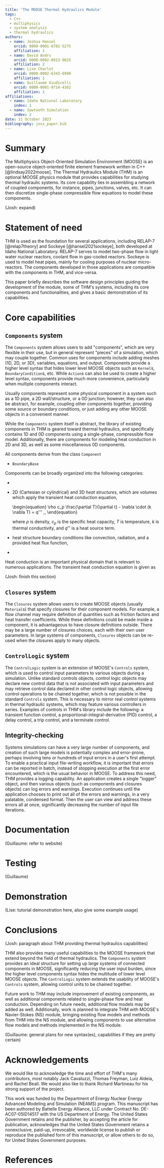 ```yaml
---
title: 'The MOOSE Thermal Hydraulics Module'
tags:
  - C++
  - multiphysics
  - system analysis
  - thermal hydraulics
authors:
  - name: Joshua Hansel
    orcid: 0000-0001-6782-5275
    affiliation: 1
  - name: David Andrs
    orcid: 0000-0002-8913-902X
    affiliation: 2
  - name: Lise Charlot
    orcid: 0000-0002-6343-6990
    affiliation: 1
  - name: Guillaume Giudicelli
    orcid: 0000-0001-9714-4382
    affiliation: 1
affiliations:
  - name: Idaho National Laboratory
    index: 1
  - name: Sawtooth Simulation
    index: 2
date: 11 October 2023
bibliography: joss_paper.bib
---
```


# Summary

The Multiphysics Object-Oriented Simulation Environment (MOOSE) is an open-source object-oriented
finite element framework written in C++ [@lindsay2022moose]. The Thermal Hydraulics
Module (THM) is an optional MOOSE physics module that provides capabilities for
studying thermal hydraulic systems. Its core capability lies in assembling a network of
coupled components, for instance, pipes, junctions, valves, etc. It can then discretize
single-phase compressible flow equations to model these components.

(Josh: expand)

# Statement of need

THM is used as the foundation for several applications, including RELAP-7 [@relap7theory] and
Sockeye [@hansel2021sockeye], both developed at Idaho National Laboratory. RELAP-7 serves to model
two-phase flow in light water nuclear reactors, coolant flow in gas-cooled reactors. Sockeye
is used to model heat pipes, mainly for cooling purposes of nuclear micro-reactors. The components
developed in those applications are compatible with the components in THM, and vice-versa.

This paper briefly describes the software design principles guiding the development of the module,
some of THM's systems, including its core components and functionalities, and gives a basic
demonstration of its capabilities.

# Core capabilities

## `Components` system

The `Components` system allows users to add "components", which are very flexible
in their use, but in general represent "pieces" of a simulation, which may couple
together. Common uses for components include adding meshes (1D, 2D, or 3D), variables,
equations, and output. Components provide a higher level syntax that
hides lower level MOOSE objects such as `Kernel`s, `BoundaryCondition`s, etc. While
`Action`s can also be used to create a higher level syntax, components provide much more
convenience, particularly when multiple components interact.

Usually components represent some physical component in a system
such as a 1D pipe, a 2D wall/structure, or a 0D junction; however, they can also be abstract,
for example, coupling other components together, providing some
source or boundary conditions, or just adding any other MOOSE objects
in a convenient manner.

While the `Components` system itself is abstract, the library of existing
components in THM is geared toward thermal hydraulics, and specifically
contains 1D and 0D components using a single-phase, compressible flow model.
Additionally, there are components for modeling heat conduction in 2D and
3D, as well as some miscellaneous 0D components.

All components derive from the class `Component`

- `BoundaryBase`

Components can be broadly organized into the following categories:

-
- 2D (Cartesian or cylindrical) and 3D *heat structures*, which are volumes
  which apply the transient heat conduction equation,

  \begin{equation}
    \rho c_p \frac{\partial T}{\partial t} - \nabla \cdot (k \nabla T) = q''' \,,
  \end{equation}

  where $\rho$ is density, $c_p$ is the specific heat capacity, $T$ is temperature,
  $k$ is thermal conductivity, and $q'''$ is a heat source term.
- heat structure boundary conditions like convection, radiation, and a provided heat flux function,
-

Heat conduction is an important physical domain that is relevant to numerous
applications. The transient heat conduction equation is given as

(Josh: finish this section)

## `Closures` system

The `Closures` system allows users to create MOOSE objects (usually `Material`s)
that specify closures for their component models. For example, a flow channel
may require definition of quantities such as friction factors and heat transfer
coefficients. While these definitions could be made inside a component, it is
advantageous to have closure definitions outside. There may be a large number of
closures choices, each with their own user parameters. In large systems of
components, `Closures` objects can be re-used when the closures apply to many
objects.

## `ControlLogic` system

The `ControlLogic` system is an extension of MOOSE's `Controls`
system, which is used to control input parameters to various objects during
a simulation. Unlike standard controls objects, control logic objects
may declare new control data that is not associated with input parameters and
may retrieve control data declared in other control logic objects, allowing
control operations to be chained together, which is not possible in the standard
`Controls` system. This is necessary to mirror real control systems in thermal
hydraulic systems, which may feature various controllers in series.
Examples of controls in THM's library include the following:
a transient function control,
a proportional-integral-derivative (PID) control,
a delay control, a trip control, and a terminate control.

## Integrity-checking

Systems simulations can have a very large number of components, and creation of
such large models is potentially complex and error-prone, perhaps involving
tens or hundreds of input errors in a user's first attempt. To enable a practical
input file-writing workflow, it is important that errors can be reported in batch,
instead of stopping execution at the first error encountered, which is the usual
behavior in MOOSE. To address this need, THM provides a logging capability.
An application creates a single "logger" object, and
then various objects (such as components and closures objects) can log errors
and warnings. Execution continues until the application chooses to print
out all of the errors and warnings, in a very palatable, condensed format.
Then the user can view and address these errors all at once, significantly
decreasing the number of input file iterations.

# Documentation

(Guillaume: refer to website)

# Testing

(Guillaume)

# Demonstration

(Lise: tutorial demonstration here, also give some example usage)

# Conclusions

(Josh: paragraph about THM providing thermal hydraulics capabilities)

THM also provides many useful capabilities to the MOOSE framework that extend beyond
the field of thermal hydraulics. The `Components` system provides an ideal structure
for setting up large systems of connected components in MOOSE, significantly
reducing the user input burden, since the higher level components syntax hides
the multitude of lower level MOOSE objects. The `ControlLogic` system extends
the usability of MOOSE's `Controls` system, allowing control units to be
chained together.

Future work to THM may include
improvement of existing components, as well as additional components related to
single-phase flow and heat conduction. Depending on future needs, additional
flow models may be added as well. Additionally, work is planned to integrate
THM with MOOSE's Navier-Stokes (NS) module, bringing existing flow models and methods
from THM into the NS module, and allowing components to use alternative
flow models and methods implemented in the NS module.

(Guillaume: general plans for new syntax(es), capabilities if they are pretty certain)

# Acknowledgements

We would like to acknowledge the time and effort of THM's many contributors,
most notably Jack Cavaluzzi, Thomas Freyman, Luiz Aldeia, and Rachel Beall.
We would also like to thank Richard Martineau for his strong support of the project.

This work was funded by the Department of Energy Nuclear Energy Advanced Modeling and Simulation (NEAMS) program.
This manuscript has been authored by Battelle Energy Alliance, LLC under Contract No. DE-AC07-05ID14517 with the US Department of Energy. The United States Government retains and the publisher, by accepting the article for publication, acknowledges that the United States Government retains a nonexclusive, paid-up, irrevocable, worldwide license to publish or reproduce the published form of this manuscript, or allow others to do so, for United States Government purposes.

# References
